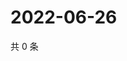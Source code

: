 # 2022-06-26

共 0 条

<!-- BEGIN WEIBO -->
<!-- 最后更新时间 Sun Jun 26 2022 03:12:09 GMT+0800 (China Standard Time) -->

<!-- END WEIBO -->
